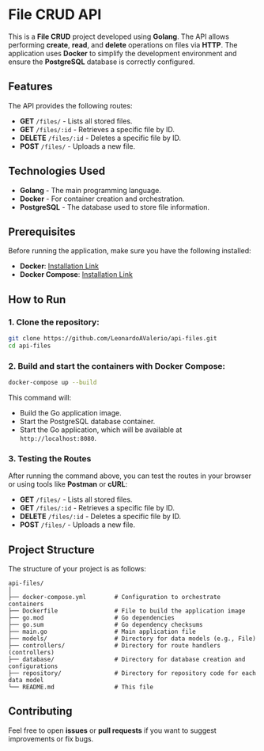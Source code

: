 
# File CRUD API

This is a **File CRUD** project developed using **Golang**. The API allows performing **create**, **read**, and **delete** operations on files via **HTTP**. The application uses **Docker** to simplify the development environment and ensure the **PostgreSQL** database is correctly configured.

## Features

The API provides the following routes:

- **GET** `/files/` - Lists all stored files.
- **GET** `/files/:id` - Retrieves a specific file by ID.
- **DELETE** `/files/:id` - Deletes a specific file by ID.
- **POST** `/files/` - Uploads a new file.

## Technologies Used

- **Golang** - The main programming language.
- **Docker** - For container creation and orchestration.
- **PostgreSQL** - The database used to store file information.

## Prerequisites

Before running the application, make sure you have the following installed:

- **Docker**: [Installation Link](https://www.docker.com/get-started)
- **Docker Compose**: [Installation Link](https://docs.docker.com/compose/install/)

## How to Run

### 1. Clone the repository:

```bash
git clone https://github.com/LeonardoAValerio/api-files.git
cd api-files
```

### 2. Build and start the containers with Docker Compose:

```bash
docker-compose up --build
```

This command will:
- Build the Go application image.
- Start the PostgreSQL database container.
- Start the Go application, which will be available at `http://localhost:8080`.

### 3. Testing the Routes

After running the command above, you can test the routes in your browser or using tools like **Postman** or **cURL**:

- **GET** `/files/` - Lists all stored files.
- **GET** `/files/:id` - Retrieves a specific file by ID.
- **DELETE** `/files/:id` - Deletes a specific file by ID.
- **POST** `/files/` - Uploads a new file.

## Project Structure

The structure of your project is as follows:

```
api-files/
│
├── docker-compose.yml        # Configuration to orchestrate containers
├── Dockerfile                # File to build the application image
├── go.mod                    # Go dependencies
├── go.sum                    # Go dependency checksums
├── main.go                   # Main application file
├── models/                   # Directory for data models (e.g., File)
├── controllers/              # Directory for route handlers (controllers)
├── database/                 # Directory for database creation and configurations
├── repository/               # Directory for repository code for each data model
└── README.md                 # This file
```

## Contributing

Feel free to open **issues** or **pull requests** if you want to suggest improvements or fix bugs.